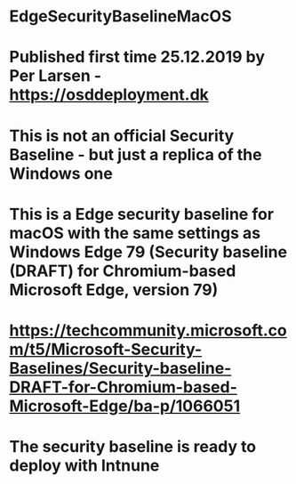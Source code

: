 # EdgeSecurityBaselineMacOS
# Published first time 25.12.2019 by Per Larsen - https://osddeployment.dk
# This is not an official Security Baseline - but just a replica of the Windows one 
# This is a Edge security baseline for macOS with the same settings as Windows Edge 79 (Security baseline (DRAFT) for Chromium-based Microsoft Edge, version 79)
# https://techcommunity.microsoft.com/t5/Microsoft-Security-Baselines/Security-baseline-DRAFT-for-Chromium-based-Microsoft-Edge/ba-p/1066051
# The security baseline is ready to deploy with Intnune
